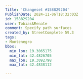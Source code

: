 ```yaml
---
Title: 'Changeset #158829204'
PublishDate: 2024-11-06T18:32:03Z
id: 158829204
user: Tobias&Renate
comment: Specify path surfaces
created_by: StreetComplete 59.3
tags:
- Montenegro
bbox:
  min_lon: 19.3065175
  min_lat: 42.4826705
  max_lon: 19.3092798
  max_lat: 42.4838112

---
```

